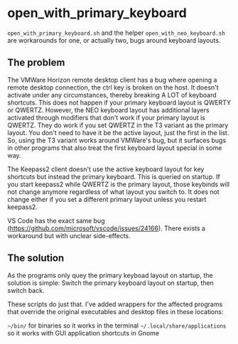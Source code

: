 # open_with_primary_keyboard
`open_with_primary_keyboard.sh` and the helper `open_with_neo_keyboard.sh` are workarounds for one, or actually two, bugs around keyboard layouts.

## The problem
The VMWare Horizon remote desktop client has a bug where opening a remote desktop connection, the ctrl key is broken on the host. It doesn't activate under any circumstances, thereby breaking A LOT of keyboard shortcuts. This does not happen if your primary keyboard layout is QWERTY or QWERTZ.
However, the NEO keyboard layout has additional layers activated through modifiers that don't work if your primary layout is QWERTZ. They do work if you set QWERTZ in the T3 variant as the primary layout. You don't need to have it be the active layout, just the first in the list. So, using the T3 variant works around VMWare's bug, but it surfaces bugs in other programs that also treat the first keyboard layout special in some way.

The Keepass2 client doesn't use the active keyboard layout for key shortcuts but instead the primary keyboard. This is queried on startup. If you start keepass2 while QWERTZ is the primary layout, those keybinds will not change anymore regardless of what layout you switch to. It does not change either if you set a different primary layout unless you restart keepass2.

VS Code has the exact same bug (https://github.com/microsoft/vscode/issues/24166). There exists a workaround but with unclear side-effects.

## The solution
As the programs only quey the primary keyboad layout on startup, the solution is simple: Switch the primary keyboard layout on startup, then switch back.

These scripts do just that. I've added wrappers for the affected programs that override the original executables and desktop files in these locations:

`~/bin/`  for binaries so it works in the terminal
`~/.local/share/applications` so it works with GUI application shortcuts in Gnome
